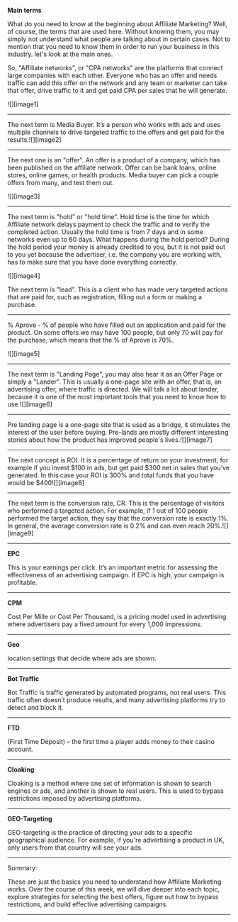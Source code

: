 **Main terms**

What do you need to know at the beginning about Affiliate Marketing? Well, of course, the terms that are used here. Without knowing them, you may simply not understand what people are talking about in certain cases. Not to mention that you need to know them in order to run your business in this industry. let's look at the main ones.

So, "Affiliate networks", or "CPA networks" are the platforms that connect large companies with each other. Everyone who has an offer and needs traffic can add this offer on the network and any team or marketer can take that offer, drive traffic to it and get paid CPA per sales that he will generate.

![][image1]

---

The next term is Media Buyer. It’s a person who works with ads and uses multiple channels to drive targeted traffic to the offers and get paid for the results.![][image2]

---

The next one is an "offer". An offer is a product of a company, which has been published on the affiliate network. Offer can be  bank loans, online stores, online games, or health products. Media buyer can pick a couple offers from many, and test them out.

![][image3]

---

The next term is "hold" or "hold time". Hold time is the time for which Affiliate network delays payment to check the traffic and to verify the completed action. Usually the hold time is from 7 days and in some networks even up to 60 days. What happens during the hold period? During the hold period your money is already credited to you, but it is not paid out to you yet because the advertiser, i.e. the company you are working with, has to make sure that you have done everything correctly.

![][image4]

The next term is "lead". This is a client who has made very targeted actions that are paid for, such as registration, filling out a form or making a purchase. 

---

% Aprove \- % of people who have filled out an application and paid for the product.  On some offers we may have 100 people, but only 70 will pay for the purchase, which means that the % of Aprove is 70%.

![][image5]

---

The next term is "Landing Page", you may also hear it as an Offer Page or simply a "Lander". This is usually a one-page site with an offer, that is, an advertising offer, where traffic is directed. We will talk a lot about lander, because it is one of the most important tools that you need to know how to use.![][image6]

---

Pre landing page is a one-page site that is used as a bridge, it stimulates the interest of the user before buying. Pre-lands are mostly different interesting stories about how the product has improved people's lives.![][image7]

---

The next concept is ROI. It is a percentage of return on your investment, for example if you invest $100 in ads, but get paid $300 net in sales that you’ve generated. In this case your ROI is 300% and total funds that you have would be $400![][image8]

---

The next term is the conversion rate, CR. This is the percentage of visitors who performed a targeted action. For example, if 1 out of 100 people performed the target action, they say that the conversion rate is exactly 1%. In general, the average conversion rate is 0.2% and can even reach 20%.![][image9]			

---

**EPC** 

This is your earnings per click. It’s an important metric for assessing the effectiveness of an advertising campaign. If EPC is high, your campaign is profitable.

---

**CPM**

 Cost Per Mille or Cost Per Thousand, is a pricing model used in advertising where advertisers pay a fixed amount for every 1,000 impressions.

---

**Geo** 

location settings that decide where ads are shown.

---

**Bot Traffic**

Bot Traffic is traffic generated by automated programs, not real users. This traffic often doesn’t produce results, and many advertising platforms try to detect and block it.

---

**FTD** 

(First Time Deposit) – the first time a player adds money to their casino account.

---

**Cloaking**

Cloaking is a method where one set of information is shown to search engines or ads, and another is shown to real users. This is used to bypass restrictions imposed by advertising platforms.

---

**GEO-Targeting**

GEO-targeting is the practice of directing your ads to a specific geographical audience. For example, if you're advertising a product in UK, only users from that country will see your ads.

---

Summary:

These are just the basics you need to understand how Affiliate Marketing works. Over the course of this week, we will dive deeper into each topic, explore strategies for selecting the best offers, figure out how to bypass restrictions, and build effective advertising campaigns.

---
